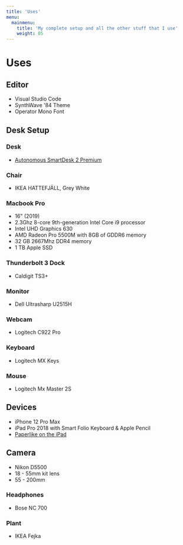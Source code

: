 ```yaml
---
title: 'Uses'
menu:
  mainmenu:
    title: 'My complete setup and all the other stuff that I use'
    weight: 05
---
```


# Uses

## Editor

- Visual Studio Code
- SynthWave '84 Theme
- Operator Mono Font

## Desk Setup

### Desk

- [Autonomous SmartDesk 2 Premium](https://www.autonomous.ai)

### Chair

- IKEA HATTEFJÄLL, Grey White

### Macbook Pro

- 16" (2019)
- 2.3Ghz 8-core 9th-generation Intel Core i9 processor
- Intel UHD Graphics 630
- AMD Radeon Pro 5500M with 8GB of GDDR6 memory
- 32 GB 2667Mhz DDR4 memory
- 1 TB Apple SSD

### Thunderbolt 3 Dock

- Caldigit TS3+

### Monitor

- Dell Ultrasharp U2515H

### Webcam

- Logitech C922 Pro

### Keyboard

- Logitech MX Keys

### Mouse

- Logitech Mx Master 2S

## Devices

- iPhone 12 Pro Max
- iPad Pro 2018 with Smart Folio Keyboard & Apple Pencil
- [Paperlike on the iPad](https://paper.me/dhanish)

## Camera

- Nikon D5500
- 18 - 55mm kit lens
- 55 - 200mm

### Headphones

- Bose NC 700

### Plant

- IKEA Fejka
